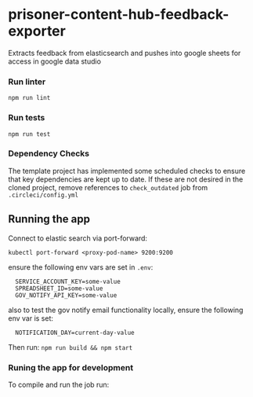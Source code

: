 # prisoner-content-hub-feedback-exporter

Extracts feedback from elasticsearch and pushes into google sheets for access in google data studio

### Run linter

`npm run lint`

### Run tests

`npm run test`

### Dependency Checks

The template project has implemented some scheduled checks to ensure that key dependencies are kept up to date.
If these are not desired in the cloned project, remove references to `check_outdated` job from `.circleci/config.yml`

## Running the app

Connect to elastic search via port-forward:

`kubectl port-forward <proxy-pod-name> 9200:9200`

ensure the following env vars are set in `.env`:

```
  SERVICE_ACCOUNT_KEY=some-value
  SPREADSHEET_ID=some-value
  GOV_NOTIFY_API_KEY=some-value
```

also to test the gov notify email functionality locally, ensure the following env var is set:

```
  NOTIFICATION_DAY=current-day-value
```

Then run:
`npm run build && npm start`

### Runing the app for development

To compile and run the job run:
